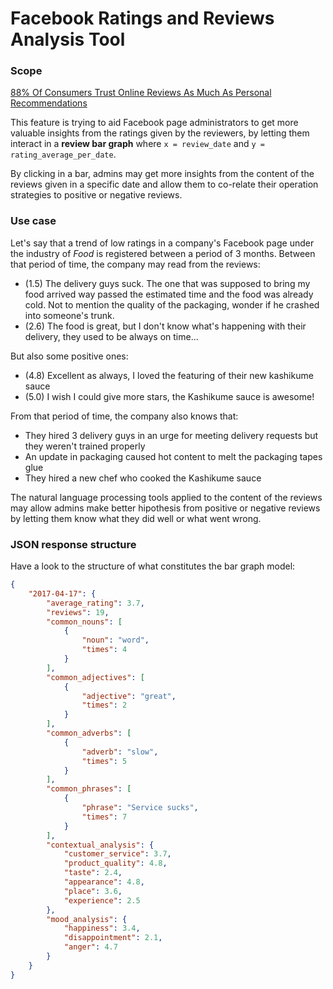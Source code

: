 # Facebook Ratings and Reviews Analysis Tool

### Scope

[88% Of Consumers Trust Online Reviews As Much As Personal Recommendations](http://searchengineland.com/88-consumers-trust-online-reviews-much-personal-recommendations-195803)

This feature is trying to aid Facebook page administrators to get more valuable insights from the ratings given by the reviewers, by letting them interact in a **review bar graph** where `x = review_date` and `y = rating_average_per_date`. 

By clicking in a bar, admins may get more insights from the content of the reviews given in a specific date and allow them to co-relate their operation strategies to positive or negative reviews.

### Use case

Let's say that a trend of low ratings in a company's Facebook page under the industry of _Food_ is registered between a period of 3 months. Between that period of time, the company may read from the reviews: 

- (1.5) The delivery guys suck. The one that was supposed to bring my food arrived way passed the estimated time and the food was already cold. Not to mention the quality of the packaging, wonder if he crashed into someone's trunk.
- (2.6) The food is great, but I don't know what's happening with their delivery, they used to be always on time...

But also some positive ones: 

- (4.8) Excellent as always, I loved the featuring of their new kashikume sauce
- (5.0) I wish I could give more stars, the Kashikume sauce is awesome!

From that period of time, the company also knows that:

- They hired 3 delivery guys in an urge for meeting delivery requests but they weren't trained properly
- An update in packaging caused hot content to melt the packaging tapes glue
- They hired a new chef who cooked the Kashikume sauce

The natural language processing tools applied to the content of the reviews may allow admins make better hipothesis from positive or negative reviews by letting them know what they did well or what went wrong.

### JSON response structure

Have a look to the structure of what constitutes the bar graph model: 

```json
{
    "2017-04-17": {
        "average_rating": 3.7,
        "reviews": 19,
        "common_nouns": [
            {
                "noun": "word",
                "times": 4
            }
        ],
        "common_adjectives": [
            {
                "adjective": "great",
                "times": 2
            }
        ],
        "common_adverbs": [
            {
                "adverb": "slow",
                "times": 5
            }
        ],
        "common_phrases": [
            {
                "phrase": "Service sucks",
                "times": 7
            }
        ],
        "contextual_analysis": {
            "customer_service": 3.7,
            "product_quality": 4.8,
            "taste": 2.4,
            "appearance": 4.8,
            "place": 3.6,
            "experience": 2.5
        },
        "mood_analysis": {
            "happiness": 3.4,
            "disappointment": 2.1,
            "anger": 4.7
        }
    }
}
```